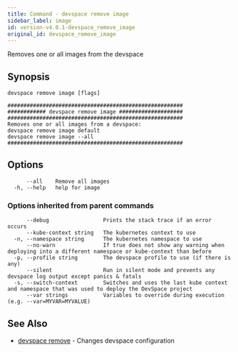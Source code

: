 ```yaml
---
title: Command - devspace remove image
sidebar_label: image
id: version-v4.0.1-devspace_remove_image
original_id: devspace_remove_image
---
```



Removes one or all images from the devspace

## Synopsis


```
devspace remove image [flags]
```

```
#######################################################
############ devspace remove image ####################
#######################################################
Removes one or all images from a devspace:
devspace remove image default
devspace remove image --all
#######################################################
```
## Options

```
      --all    Remove all images
  -h, --help   help for image
```

### Options inherited from parent commands

```
      --debug                 Prints the stack trace if an error occurs
      --kube-context string   The kubernetes context to use
  -n, --namespace string      The kubernetes namespace to use
      --no-warn               If true does not show any warning when deploying into a different namespace or kube-context than before
  -p, --profile string        The devspace profile to use (if there is any)
      --silent                Run in silent mode and prevents any devspace log output except panics & fatals
  -s, --switch-context        Switches and uses the last kube context and namespace that was used to deploy the DevSpace project
      --var strings           Variables to override during execution (e.g. --var=MYVAR=MYVALUE)
```

## See Also

* [devspace remove](../../cli/commands/devspace_remove)	 - Changes devspace configuration
